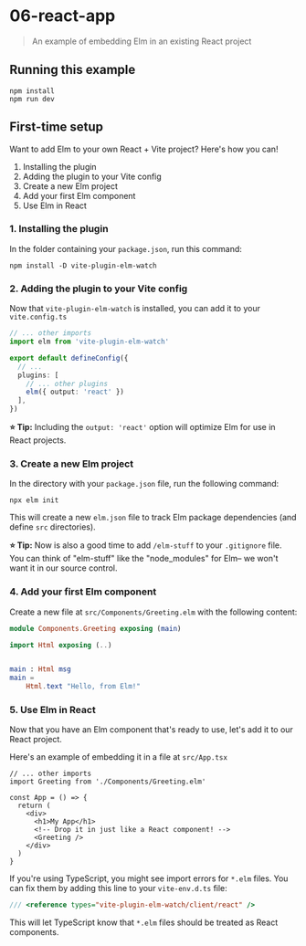 # 06-react-app
> An example of embedding Elm in an existing React project

## Running this example

```
npm install
npm run dev
```

## First-time setup

Want to add Elm to your own React + Vite project? Here's how you can!

1. Installing the plugin
2. Adding the plugin to your Vite config
3. Create a new Elm project
4. Add your first Elm component
5. Use Elm in React


### 1. Installing the plugin

In the folder containing your `package.json`, run this command:

```
npm install -D vite-plugin-elm-watch
```

### 2. Adding the plugin to your Vite config

Now that `vite-plugin-elm-watch` is installed, you can add it to your `vite.config.ts`

```ts
// ... other imports
import elm from 'vite-plugin-elm-watch'

export default defineConfig({
  // ...
  plugins: [
    // ... other plugins
    elm({ output: 'react' })
  ],
})
```

__⭐️ Tip:__ Including the `output: 'react'` option will optimize Elm for use in React projects.

### 3. Create a new Elm project

In the directory with your `package.json` file, run the following command:

```
npx elm init
```

This will create a new `elm.json` file to track Elm package dependencies (and define `src` directories).

__⭐️ Tip:__ Now is also a good time to add `/elm-stuff` to your `.gitignore` file. You can think of "elm-stuff" like the "node_modules" for Elm– we won't want it in our source control.

### 4. Add your first Elm component

Create a new file at `src/Components/Greeting.elm` with the following content:

```elm
module Components.Greeting exposing (main)

import Html exposing (..)


main : Html msg
main =
    Html.text "Hello, from Elm!"
```


### 5. Use Elm in React

Now that you have an Elm component that's ready to use, let's add it to our React project.

Here's an example of embedding it in a file at `src/App.tsx`

```tsx
// ... other imports
import Greeting from './Components/Greeting.elm'

const App = () => {
  return (
    <div>
      <h1>My App</h1>
      <!-- Drop it in just like a React component! -->
      <Greeting />
    </div>
  )
}
```

If you're using TypeScript, you might see import errors for `*.elm` files. You can fix them by adding this line to your `vite-env.d.ts` file:

```ts
/// <reference types="vite-plugin-elm-watch/client/react" />
```

This will let TypeScript know that `*.elm` files should be treated as React components.
